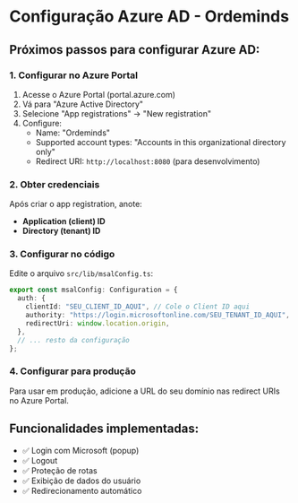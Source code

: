 # Configuração Azure AD - Ordeminds

## Próximos passos para configurar Azure AD:

### 1. Configurar no Azure Portal
1. Acesse o Azure Portal (portal.azure.com)
2. Vá para "Azure Active Directory"
3. Selecione "App registrations" -> "New registration"
4. Configure:
   - Name: "Ordeminds"
   - Supported account types: "Accounts in this organizational directory only"
   - Redirect URI: `http://localhost:8080` (para desenvolvimento)

### 2. Obter credenciais
Após criar o app registration, anote:
- **Application (client) ID** 
- **Directory (tenant) ID**

### 3. Configurar no código
Edite o arquivo `src/lib/msalConfig.ts`:
```typescript
export const msalConfig: Configuration = {
  auth: {
    clientId: "SEU_CLIENT_ID_AQUI", // Cole o Client ID aqui
    authority: "https://login.microsoftonline.com/SEU_TENANT_ID_AQUI", // Cole o Tenant ID aqui
    redirectUri: window.location.origin,
  },
  // ... resto da configuração
};
```

### 4. Configurar para produção
Para usar em produção, adicione a URL do seu domínio nas redirect URIs no Azure Portal.

## Funcionalidades implementadas:
- ✅ Login com Microsoft (popup)
- ✅ Logout
- ✅ Proteção de rotas
- ✅ Exibição de dados do usuário
- ✅ Redirecionamento automático